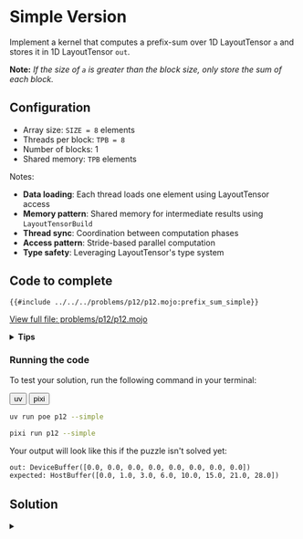 # Simple Version

Implement a kernel that computes a prefix-sum over 1D LayoutTensor `a` and stores it in 1D LayoutTensor `out`.

**Note:** _If the size of `a` is greater than the block size, only store the sum of each block._

## Configuration
- Array size: `SIZE = 8` elements
- Threads per block: `TPB = 8`
- Number of blocks: 1
- Shared memory: `TPB` elements

Notes:
- **Data loading**: Each thread loads one element using LayoutTensor access
- **Memory pattern**: Shared memory for intermediate results using `LayoutTensorBuild`
- **Thread sync**: Coordination between computation phases
- **Access pattern**: Stride-based parallel computation
- **Type safety**: Leveraging LayoutTensor's type system

## Code to complete

```mojo
{{#include ../../../problems/p12/p12.mojo:prefix_sum_simple}}
```
<a href="{{#include ../_includes/repo_url.md}}/blob/main/problems/p12/p12.mojo" class="filename">View full file: problems/p12/p12.mojo</a>

<details>
<summary><strong>Tips</strong></summary>

<div class="solution-tips">

1. Load data into `shared[local_i]`
2. Use `offset = 1` and double it each step
3. Add elements where `local_i >= offset`
4. Call `barrier()` between steps
</div>
</details>

### Running the code

To test your solution, run the following command in your terminal:

<div class="code-tabs" data-tab-group="package-manager">
  <div class="tab-buttons">
    <button class="tab-button">uv</button>
    <button class="tab-button">pixi</button>
  </div>
  <div class="tab-content">

```bash
uv run poe p12 --simple
```

  </div>
  <div class="tab-content">

```bash
pixi run p12 --simple
```

  </div>
</div>

Your output will look like this if the puzzle isn't solved yet:
```txt
out: DeviceBuffer([0.0, 0.0, 0.0, 0.0, 0.0, 0.0, 0.0, 0.0])
expected: HostBuffer([0.0, 1.0, 3.0, 6.0, 10.0, 15.0, 21.0, 28.0])
```

## Solution

<details class="solution-details">
<summary></summary>

```mojo
{{#include ../../../solutions/p12/p12.mojo:prefix_sum_simple_solution}}
```

<div class="solution-explanation">

The parallel (inclusive) prefix-sum algorithm works as follows:

### Setup & Configuration
- `TPB` (Threads Per Block) = 8
- `SIZE` (Array Size) = 8

### Thread Mapping
- `thread_idx.x`: \\([0, 1, 2, 3, 4, 5, 6, 7]\\) (`local_i`)
- `block_idx.x`: \\([0, 0, 0, 0, 0, 0, 0, 0]\\)
- `global_i`: \\([0, 1, 2, 3, 4, 5, 6, 7]\\) (`block_idx.x * TPB + thread_idx.x`)

### Initial Load to Shared Memory
```txt
Threads:      T₀   T₁   T₂   T₃   T₄   T₅   T₆   T₇
Input array:  [0    1    2    3    4    5    6    7]
shared:       [0    1    2    3    4    5    6    7]
               ↑    ↑    ↑    ↑    ↑    ↑    ↑    ↑
              T₀   T₁   T₂   T₃   T₄   T₅   T₆   T₇
```

### Offset = 1: First Parallel Step
Active threads: \\(T_1 \ldots T_7\\) (where `local_i ≥ 1`)
```txt
Before:      [0    1    2    3    4    5    6    7]
Add:              +0   +1   +2   +3   +4   +5   +6
                   |    |    |    |    |    |    |
Result:      [0    1    3    6    7    9    11   13]
                   ↑    ↑    ↑    ↑    ↑    ↑    ↑
                  T₁   T₂   T₃   T₄   T₅   T₆   T₇
```

### Offset = 2: Second Parallel Step
Active threads: \\(T_2 \ldots T_7\\) (where `local_i ≥ 2`)
```txt
Before:      [0    1    3    6    7    9    11   13]
Add:                   +0   +1   +3   +6   +7   +9
                        |    |    |    |    |    |
Result:      [0    1    3    7    10   15   18   22]
                        ↑    ↑    ↑    ↑    ↑    ↑
                       T₂   T₃   T₄   T₅   T₆   T₇
```

### Offset = 4: Third Parallel Step
Active threads: \\(T_4 \ldots T_7\\) (where `local_i ≥ 4`)
```txt
Before:      [0    1    3    7    10   15   18   22]
Add:                              +0   +1   +3   +7
                                  |    |    |    |
Result:      [0    1    3    7    10   16   21   28]
                                  ↑    ↑    ↑    ↑
                                  T₄   T₅   T₆   T₇
```

### Final Write to Output
```txt
Threads:      T₀   T₁   T₂   T₃   T₄   T₅   T₆   T₇
global_i:     0    1    2    3    4    5    6    7
out[]:       [0    1    3    7    10   16   21   28]
              ↑    ↑    ↑    ↑    ↑    ↑    ↑    ↑
              T₀   T₁   T₂   T₃   T₄   T₅   T₆   T₇
```

### Thread-by-Thread Execution

**\\(T_0\\) (`local_i=0`):**
- Loads `shared[0] = 0`
- Never adds (`local_i < offset` always)
- Writes `out[0] = 0`

**\\(T_1\\) (`local_i=1`):**
- Loads `shared[1] = 1`
- `offset=1`: adds `shared[0]` → 1
- `offset=2,4`: no action (`local_i < offset`)
- Writes `out[1] = 1`

**\\(T_2\\) (`local_i=2`):**
- Loads `shared[2] = 2`
- `offset=1`: adds `shared[1]` → 3
- `offset=2`: adds `shared[0]` → 3
- `offset=4`: no action
- Writes `out[2] = 3`

**\\(T_3\\) (`local_i=3`):**
- Loads `shared[3] = 3`
- `offset=1`: adds `shared[2]` → 6
- `offset=2`: adds `shared[1]` → 7
- `offset=4`: no action
- Writes `out[3] = 7`

**\\(T_4\\) (`local_i=4`):**
- Loads `shared[4] = 4`
- `offset=1`: adds `shared[3]` → 7
- `offset=2`: adds `shared[2]` → 10
- `offset=4`: adds `shared[0]` → 10
- Writes `out[4] = 10`

**\\(T_5\\) (`local_i=5`):**
- Loads `shared[5] = 5`
- `offset=1`: adds `shared[4]` → 9
- `offset=2`: adds `shared[3]` → 15
- `offset=4`: adds `shared[1]` → 16
- Writes `out[5] = 16`

**\\(T_6\\) (`local_i=6`):**
- Loads `shared[6] = 6`
- `offset=1`: adds `shared[5]` → 11
- `offset=2`: adds `shared[4]` → 18
- `offset=4`: adds `shared[2]` → 21
- Writes `out[6] = 21`

**\\(T_7\\) (`local_i=7`):**
- Loads `shared[7] = 7`
- `offset=1`: adds `shared[6]` → 13
- `offset=2`: adds `shared[5]` → 22
- `offset=4`: adds `shared[3]` → 28
- Writes `out[7] = 28`

The solution ensures correct synchronization between phases using `barrier()` and handles array bounds checking with `if global_i < size`. The final result produces the inclusive prefix sum where each element \\(i\\) contains \\(\sum_{j=0}^{i} a[j]\\).
</div>
</details>
